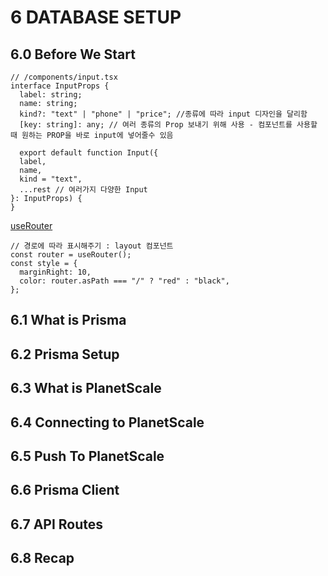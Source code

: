 # 6 DATABASE SETUP

## 6.0 Before We Start

```tsx
// /components/input.tsx
interface InputProps {
  label: string;
  name: string;
  kind?: "text" | "phone" | "price"; //종류에 따라 input 디자인을 달리함
  [key: string]: any; // 여러 종류의 Prop 보내기 위해 사용 - 컴포넌트를 사용할 때 원하는 PROP을 바로 input에 넣어줄수 있음

  export default function Input({
  label,
  name,
  kind = "text",
  ...rest // 여러가지 다양한 Input
}: InputProps) {
}
```

[useRouter](https://nextjs.org/docs/api-reference/next/router#userouter)

```tsx
// 경로에 따라 표시해주기 : layout 컴포넌트
const router = useRouter();
const style = {
  marginRight: 10,
  color: router.asPath === "/" ? "red" : "black",
};
```

## 6.1 What is Prisma

## 6.2 Prisma Setup

## 6.3 What is PlanetScale

## 6.4 Connecting to PlanetScale

## 6.5 Push To PlanetScale

## 6.6 Prisma Client

## 6.7 API Routes

## 6.8 Recap
